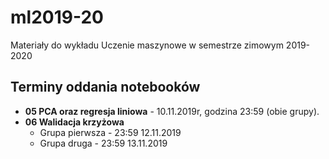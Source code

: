 # ml2019-20
Materiały do wykładu Uczenie maszynowe w semestrze zimowym 2019-2020

## Terminy oddania notebooków
* **05 PCA oraz regresja liniowa** - 10.11.2019r, godzina 23:59 (obie grupy).
* **06 Walidacja krzyżowa**
  * Grupa pierwsza - 23:59 12.11.2019
  * Grupa druga - 23:59 13.11.2019
